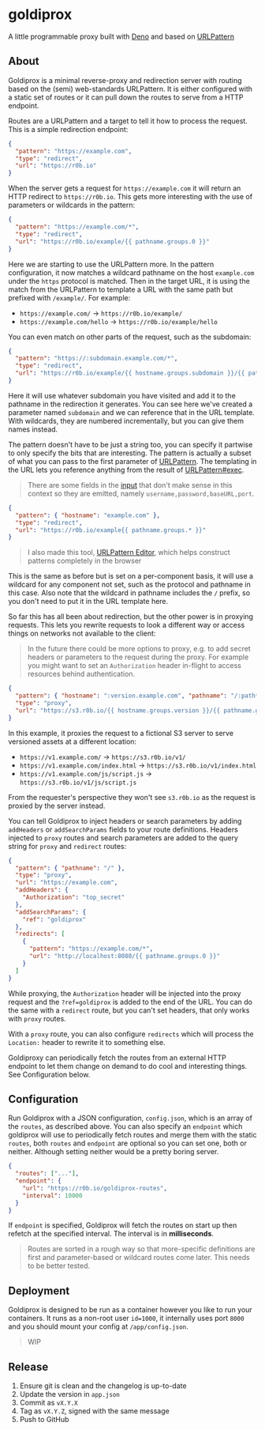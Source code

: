 # goldiprox

A little programmable proxy built with [Deno](https://deno.land/) and based on
[URLPattern](https://developer.mozilla.org/en-US/docs/Web/API/URLPattern)

## About

Goldiprox is a minimal reverse-proxy and redirection server with routing based
on the (semi) web-standards URLPattern. It is either configured with a static
set of routes or it can pull down the routes to serve from a HTTP endpoint.

Routes are a URLPattern and a target to tell it how to process the request. This
is a simple redirection endpoint:

```json
{
  "pattern": "https://example.com",
  "type": "redirect",
  "url": "https://r0b.io"
}
```

When the server gets a request for `https://example.com` it will return an HTTP
redirect to `https://r0b.io`. This gets more interesting with the use of
parameters or wildcards in the pattern:

```json
{
  "pattern": "https://example.com/*",
  "type": "redirect",
  "url": "https://r0b.io/example/{{ pathname.groups.0 }}"
}
```

Here we are starting to use the URLPattern more. In the pattern configuration,
it now matches a wildcard pathname on the host `example.com` under the `https`
protocol is matched. Then in the target URL, it is using the match from the
URLPattern to template a URL with the same path but prefixed with `/example/`.
For example:

- `https://example.com/` → `https://r0b.io/example/`
- `https://example.com/hello` → `https://r0b.io/example/hello`

You can even match on other parts of the request, such as the subdomain:

```json
{
  "pattern": "https://:subdomain.example.com/*",
  "type": "redirect",
  "url": "https://r0b.io/example/{{ hostname.groups.subdomain }}/{{ pathname.groups.0 }}"
}
```

Here it will use whatever subdomain you have visited and add it to the pathname
in the redirection it generates. You can see here we've created a parameter
named `subdomain` and we can reference that in the URL template. With wildcards,
they are numbered incrementally, but you can give them names instead.

The pattern doesn't have to be just a string too, you can specify it partwise to
only specify the bits that are interesting. The pattern is actually a subset of
what you can pass to the first parameter of
[URLPattern](https://developer.mozilla.org/en-US/docs/Web/API/URLPattern/URLPattern).
The templating in the URL lets you reference anything from the result of
[URLPattern#exec](https://developer.mozilla.org/en-US/docs/Web/API/URLPattern/exec).

> There are some fields in the
> [input](https://developer.mozilla.org/en-US/docs/Web/API/URLPattern/URLPattern#parameters)
> that don't make sense in this context so they are emitted, namely
> `username,password,baseURL,port`.

```json
{
  "pattern": { "hostname": "example.com" },
  "type": "redirect",
  "url": "https://r0b.io/example{{ pathname.groups.* }}"
}
```

> I also made this tool, [URLPattern Editor](https://urlpattern.r0b.io/?ref=goldiprox),
> which helps construct patterns completely in the browser

This is the same as before but is set on a per-component basis, it will use a
wildcard for any component not set, such as the protocol and pathname in this
case. Also note that the wildcard in pathname includes the `/` prefix, so you
don't need to put it in the URL template here.

So far this has all been about redirection, but the other power is in proxying
requests. This lets you rewrite requests to look a different way or access
things on networks not available to the client:

> In the future there could be more options to proxy, e.g. to add secret headers
> or parameters to the request during the proxy. For example you might want to
> set an `Authorization` header in-flight to access resources behind
> authentication.

```json
{
  "pattern": { "hostname": ":version.example.com", "pathname": "/:path*" },
  "type": "proxy",
  "url": "https://s3.r0b.io/{{ hostname.groups.version }}/{{ pathname.groups.path }}"
}
```

In this example, it proxies the request to a fictional S3 server to serve
versioned assets at a different location:

- `https://v1.example.com/` → `https://s3.r0b.io/v1/`
- `https://v1.example.com/index.html` → `https://s3.r0b.io/v1/index.html`
- `https://v1.example.com/js/script.js` → `https://s3.r0b.io/v1/js/script.js`

From the requester's perspective they won't see `s3.r0b.io` as the request is
proxied by the server instead.

You can tell Goldiprox to inject headers or search parameters by adding
`addHeaders` or `addSearchParams` fields to your route definitions. Headers
injected to `proxy` routes and search parameters are added to the query string
for `proxy` and `redirect` routes:

```json
{
  "pattern": { "pathname": "/" },
  "type": "proxy",
  "url": "https://example.com",
  "addHeaders": {
    "Authorization": "top_secret"
  },
  "addSearchParams": {
    "ref": "goldiprox"
  },
  "redirects": [
    {
      "pattern": "https://example.com/*",
      "url": "http://localhost:8080/{{ pathname.groups.0 }}"
    }
  ]
}
```

While proxying, the `Authorization` header will be injected into the proxy
request and the `?ref=goldiprox` is added to the end of the URL. You can do the
same with a `redirect` route, but you can't set headers, that only works with
`proxy` routes.

With a `proxy` route, you can also configure `redirects` which will process the
`Location:` header to rewrite it to something else.

Goldiproxy can periodically fetch the routes from an external HTTP endpoint to
let them change on demand to do cool and interesting things. See Configuration
below.

## Configuration

Run Goldiprox with a JSON configuration, `config.json`, which is an array of the
`routes`, as described above. You can also specify an `endpoint` which goldiprox
will use to periodically fetch routes and merge them with the static `routes`,
both `routes` and `endpoint` are optional so you can set one, both or neither.
Although setting neither would be a pretty boring server.

```json
{
  "routes": ["..."],
  "endpoint": {
    "url": "https://r0b.io/goldiprox-routes",
    "interval": 10000
  }
}
```

If `endpoint` is specified, Goldiprox will fetch the routes on start up then
refetch at the specified interval. The interval is in **milliseconds**.

> Routes are sorted in a rough way so that more-specific definitions are first
> and parameter-based or wildcard routes come later. This needs to be better
> tested.

## Deployment

Goldiprox is designed to be run as a container however you like to run your
containers. It runs as a non-root user `id=1000`, it internally uses port `8000`
and you should mount your config at `/app/config.json`.

> WIP

## Release

1. Ensure git is clean and the changelog is up-to-date
2. Update the version in `app.json`
3. Commit as `vX.Y.X`
4. Tag as `vX.Y.Z`, signed with the same message
5. Push to GitHub
